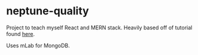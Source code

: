 # neptune-quality
Project to teach myself React and MERN stack. Heavily based off of tutorial found [here](https://github.com/bryantheastronaut/mernCommentBox).

Uses mLab for MongoDB.
